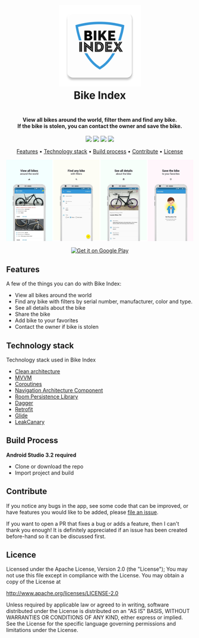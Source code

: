 <h1 align="center" style="text-align: center; padding-bottom: 20px;">
  <br>
  <a href="http://www.bikeindex.org"><img src="ic_launcher-web.png" alt="Bike Index" width="220"/></a>
  <br>
  Bike Index
  <br>
</h1>

<h4 align="center">View all bikes around the world, filter them and find any bike. <br>If the bike is stolen, you can contact the owner and save the bike.</h4>

<p align="center">
  <img src="https://img.shields.io/badge/release-v1.0-orange.svg">
  <img src="https://img.shields.io/badge/size-3.3%20MB-blue.svg">
  <img src="https://img.shields.io/badge/rating-5.0%2F5.0-brightgreen.svg">
  <a href="https://bikeindex.org/support_bike_index">
    <img src="https://img.shields.io/badge/%24-support%20us-ff69b4.svg">
  </a>
</p>

<p align="center">
  <a href="#features">Features</a> •
  <a href="#technology-stack">Technology stack</a> •
  <a href="#build-process">Build process</a> •
  <a href="#contribute">Contribute</a> •
  <a href="#license">License</a>
</p>

<p align="center">
  <img src="screenshots.jpg">
</p>

<p align="center">
  <a href="https://play.google.com/store/apps/details?id=com.sonkins.bikeindex">
    <img src="https://play.google.com/intl/en_us/badges/images/generic/en_badge_web_generic.png" alt="Get it on Google Play" />
  </a>
</p>

## Features

A few of the things you can do with Bike Index:

* View all bikes around the world
* Find any bike with filters by serial number, manufacturer, color and type.
* See all details about the bike
* Share the bike
* Add bike to your favorites
* Contact the owner if bike is stolen

## Technology stack

Technology stack used in Bike Index

* [Clean architecture](https://fernandocejas.com/2014/09/03/architecting-android-the-clean-way/)
* [MVVM](https://developer.android.com/topic/libraries/architecture/viewmodel)
* [Coroutines](https://kotlinlang.org/docs/reference/coroutines.html)
* [Navigation Architecture Component](https://developer.android.com/topic/libraries/architecture/navigation/)
* [Room Persistence Library](https://developer.android.com/training/data-storage/room/)
* [Dagger](https://google.github.io/dagger/)
* [Retrofit](https://square.github.io/retrofit/)
* [Glide](https://github.com/bumptech/glide)
* [LeakCanary](https://github.com/square/leakcanary)

## Build Process

**Android Studio 3.2 required**

* Clone or download the repo
* Import project and build

## Contribute

If you notice any bugs in the app, see some code that can be improved, or have features you would like to be added, please [file an issue](https://github.com/vladsonkin/bikeindex/issues/new).

If you want to open a PR that fixes a bug or adds a feature, then I can't thank you enough! It is definitely appreciated if an issue has been created before-hand so it can be discussed first.

## Licence

Licensed under the Apache License, Version 2.0 (the "License");
You may not use this file except in compliance with the License.
You may obtain a copy of the License at

http://www.apache.org/licenses/LICENSE-2.0

Unless required by applicable law or agreed to in writing, software
distributed under the License is distributed on an "AS IS" BASIS,
WITHOUT WARRANTIES OR CONDITIONS OF ANY KIND, either express or implied.
See the License for the specific language governing permissions and
limitations under the License.